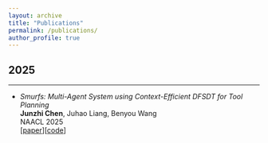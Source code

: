 ```yaml
---
layout: archive
title: "Publications"
permalink: /publications/
author_profile: true
---
```


## 2025

---
- *Smurfs: Multi-Agent System using Context-Efficient DFSDT for Tool Planning*<br>
  **Junzhi Chen**, Juhao Liang, Benyou Wang<br>
  NAACL 2025<br>
  [[paper](https://aclanthology.org/2025.naacl-long.169/)][[code](https://github.com/FreedomIntelligence/Smurfs)]
